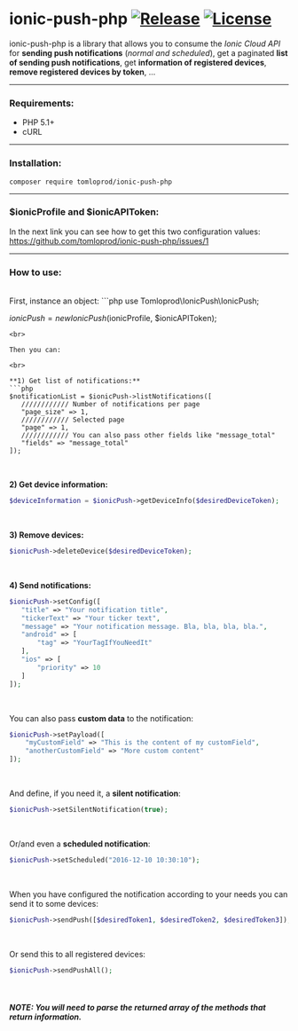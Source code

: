 # ionic-push-php [![Release](https://img.shields.io/github/release/tomloprod/ionic-push-php.svg)](https://github.com/tomloprod/ionic-push-php) [![License](https://img.shields.io/github/license/tomloprod/ionic-push-php.svg)](http://www.opensource.org/licenses/mit-license.php) 

ionic-push-php is a library that allows you to consume the *Ionic Cloud API* for **sending push notifications** (*normal and scheduled*), get a paginated **list of sending push notifications**,  get **information of registered devices**, **remove registered devices by token**, ...

---

### Requirements:

- PHP 5.1+
- cURL

---

### Installation:

    composer require tomloprod/ionic-push-php

---

### $ionicProfile and $ionicAPIToken:

In the next link you can see how to get this two configuration values: https://github.com/tomloprod/ionic-push-php/issues/1

---



### How to use:

<br>
First, instance an object:
```php
use Tomloprod\IonicPush\IonicPush;


$ionicPush = new IonicPush($ionicProfile, $ionicAPIToken);
 ```
 <br>
 
 Then you can:
 
 <br>
 
 **1) Get list of notifications:**
```php
$notificationList = $ionicPush->listNotifications([
    //////////// Number of notifications per page
    "page_size" => 1,
    //////////// Selected page
    "page" => 1,
    //////////// You can also pass other fields like "message_total"
    "fields" => "message_total"
]);
```
<br>

 **2) Get device information:**
 ```php
 $deviceInformation = $ionicPush->getDeviceInfo($desiredDeviceToken);
 ```
 
 <br>
 
**3) Remove devices:**
```php
$ionicPush->deleteDevice($desiredDeviceToken);
```
 <br>
 
 **4) Send notifications:**
 ```php
$ionicPush->setConfig([
    "title" => "Your notification title",
    "tickerText" => "Your ticker text",
    "message" => "Your notification message. Bla, bla, bla, bla.",
    "android" => [
        "tag" => "YourTagIfYouNeedIt"
    ],
    "ios" => [
        "priority" => 10
    ]
]);
```
<br>

You can also pass **custom data** to the notification:
```php
$ionicPush->setPayload([ 
    "myCustomField" => "This is the content of my customField",
    "anotherCustomField" => "More custom content"
]);
```
<br>
    
    
And define, if you need it, a **silent notification**:
```php
$ionicPush->setSilentNotification(true);
```
<br>

Or/and even a **scheduled notification**:
```php
$ionicPush->setScheduled("2016-12-10 10:30:10");
```
<br>

When you have configured the notification according to your needs you can send it to some devices:
```php
$ionicPush->sendPush([$desiredToken1, $desiredToken2, $desiredToken3]);
```
<br>

Or send this to all registered devices:
```php
$ionicPush->sendPushAll();
```

<br>
    
##### *NOTE: You will need to parse the returned array of the methods that return information.*
